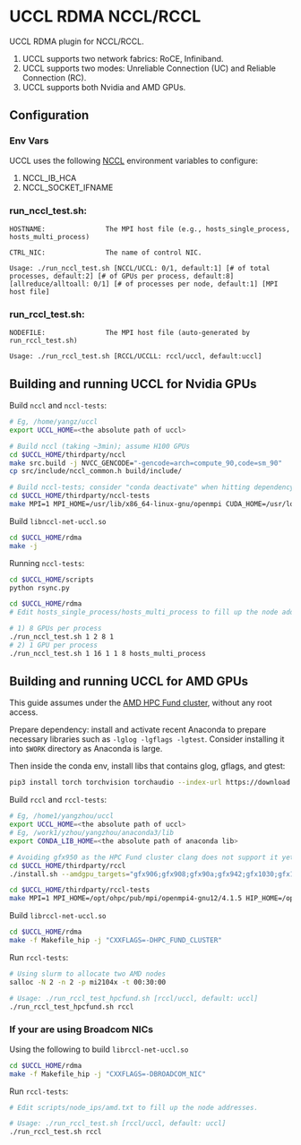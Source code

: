 # UCCL RDMA NCCL/RCCL

UCCL RDMA plugin for NCCL/RCCL.

1. UCCL supports two network fabrics: RoCE, Infiniband.
2. UCCL supports two modes: Unreliable Connection (UC) and Reliable Connection (RC).
3. UCCL supports both Nvidia and AMD GPUs.

## Configuration
### Env Vars
UCCL uses the following [NCCL](https://docs.nvidia.com/deeplearning/nccl/user-guide/docs/env.html) environment variables to configure:
1. NCCL_IB_HCA
2. NCCL_SOCKET_IFNAME

### run_nccl_test.sh:
```
HOSTNAME:               The MPI host file (e.g., hosts_single_process, hosts_multi_process)

CTRL_NIC:               The name of control NIC.

Usage: ./run_nccl_test.sh [NCCL/UCCL: 0/1, default:1] [# of total processes, default:2] [# of GPUs per process, default:8] [allreduce/alltoall: 0/1] [# of processes per node, default:1] [MPI host file]
```

### run_rccl_test.sh: 
```
NODEFILE:               The MPI host file (auto-generated by run_rccl_test.sh)

Usage: ./run_rccl_test.sh [RCCL/UCCLL: rccl/uccl, default:uccl]
```

## Building and running UCCL for Nvidia GPUs

Build `nccl` and `nccl-tests`: 

```bash
# Eg, /home/yangz/uccl
export UCCL_HOME=<the absolute path of uccl>

# Build nccl (taking ~3min); assume H100 GPUs
cd $UCCL_HOME/thirdparty/nccl
make src.build -j NVCC_GENCODE="-gencode=arch=compute_90,code=sm_90"
cp src/include/nccl_common.h build/include/

# Build nccl-tests; consider "conda deactivate" when hitting dependency errors
cd $UCCL_HOME/thirdparty/nccl-tests
make MPI=1 MPI_HOME=/usr/lib/x86_64-linux-gnu/openmpi CUDA_HOME=/usr/local/cuda NCCL_HOME=$UCCL_HOME/thirdparty/nccl/build -j
```

Build `libnccl-net-uccl.so`

```bash
cd $UCCL_HOME/rdma
make -j
```

Running `nccl-tests`:

```bash
cd $UCCL_HOME/scripts
python rsync.py

cd $UCCL_HOME/rdma
# Edit hosts_single_process/hosts_multi_process to fill up the node addresses. 

# 1) 8 GPUs per process
./run_nccl_test.sh 1 2 8 1
# 2) 1 GPU per process
./run_nccl_test.sh 1 16 1 1 8 hosts_multi_process
```


## Building and running UCCL for AMD GPUs

This guide assumes under the [AMD HPC Fund cluster](https://amdresearch.github.io/hpcfund/hardware.html), without any root access. 

Prepare dependency: install and activate recent Anaconda to prepare necessary libraries such as `-lglog -lgflags -lgtest`. Consider installing it into `$WORK` directory as Anaconda is large. 

Then inside the conda env, install libs that contains glog, gflags, and gtest: 
```bash
pip3 install torch torchvision torchaudio --index-url https://download.pytorch.org/whl/rocm6.3
```

Build `rccl` and `rccl-tests`: 

```bash
# Eg, /home1/yangzhou/uccl
export UCCL_HOME=<the absolute path of uccl>
# Eg, /work1/yzhou/yangzhou/anaconda3/lib
export CONDA_LIB_HOME=<the absolute path of anaconda lib>

# Avoiding gfx950 as the HPC Fund cluster clang does not support it yet. Note this takes ~20min. 
cd $UCCL_HOME/thirdparty/rccl
./install.sh --amdgpu_targets="gfx906;gfx908;gfx90a;gfx942;gfx1030;gfx1100;gfx1101;gfx1102;gfx1200;gfx1201" -j 16

cd $UCCL_HOME/thirdparty/rccl-tests
make MPI=1 MPI_HOME=/opt/ohpc/pub/mpi/openmpi4-gnu12/4.1.5 HIP_HOME=/opt/rocm-6.3.1 NCCL_HOME=/opt/rocm-6.3.1/include/rccl CUSTOM_RCCL_LIB=/opt/rocm-6.3.1/lib/librccl.so -j
```

Build `librccl-net-uccl.so`

```bash
cd $UCCL_HOME/rdma
make -f Makefile_hip -j "CXXFLAGS=-DHPC_FUND_CLUSTER"
```

Run `rccl-tests`:

```bash
# Using slurm to allocate two AMD nodes
salloc -N 2 -n 2 -p mi2104x -t 00:30:00

# Usage: ./run_rccl_test_hpcfund.sh [rccl/uccl, default: uccl]
./run_rccl_test_hpcfund.sh rccl
```

### If your are using Broadcom NICs

Using the following to build `librccl-net-uccl.so`

```bash
cd $UCCL_HOME/rdma
make -f Makefile_hip -j "CXXFLAGS=-DBROADCOM_NIC"
```

Run `rccl-tests`:

```bash
# Edit scripts/node_ips/amd.txt to fill up the node addresses. 

# Usage: ./run_rccl_test.sh [rccl/uccl, default: uccl]
./run_rccl_test.sh rccl
```
